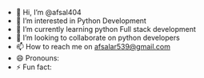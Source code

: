 - 👋 Hi, I’m @afsal404
- 👀 I’m interested in Python Development
- 🌱 I’m currently learning python Full stack development
- 💞️ I’m looking to collaborate on python developers
- 📫 How to reach me on afsalar539@gmail.com
- 😄 Pronouns: 
- ⚡ Fun fact:

<!---
afsal404/afsal404 is a ✨ special ✨ repository because its `README.md` (this file) appears on your GitHub profile.
You can click the Preview link to take a look at your changes.
--->
